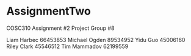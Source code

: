 # AssignmentTwo
COSC310 Assignment #2
Project Group #8

Liam Harbec 66453853
Michael Ogden 89534952
Yidu Guo 45006160
Riley Clark 45546512
Tim Mammadov 62199559

